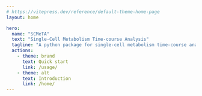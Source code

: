 ```yaml
---
# https://vitepress.dev/reference/default-theme-home-page
layout: home

hero:
  name: "SCMeTA"
  text: "Single-Cell Metabolism Time-course Analysis"
  tagline: "A python package for single-cell metabolism time-course analysis"
  actions:
    - theme: brand
      text: Quick start
      link: /usage/
    - theme: alt
      text: Introduction
      link: /home/
---
```


